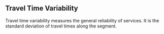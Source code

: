 ## Travel Time Variability

Travel time variability measures the general reliability of services. It is the standard deviation of travel times along the segment.
